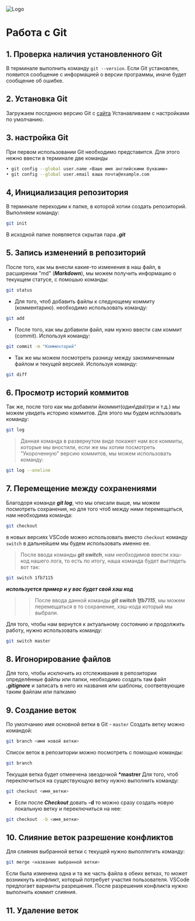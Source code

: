 ![Logo](Git-Logo-2Color.png)
# Работа с Git
## 1. Проверка наличия установленного Git
В терминале выполнить команду `git --version`. Если Git установлен, появится сообщение с информацией о версии программы, иначе будет сообщение об ошибке.

## 2. Установка Git
Загружаем послднюю версию Git с [сайта](https://git-scm.com/download) 
Устанавливаем с настройками по умолчанию.
## 3. настройка Git 
При первом использовании Git необходимо представится. Для этого нежно ввести в терминале две команды 
```Bash
• git config --global user.name «Ваше имя английскими буквами»
• git config --global user.email ваша почта@example.com
```

## 4, Инициализация репозитория
В терминале переходим к папке, в которой хотии создать репозиторий. Выполняем команду: 
```Bash
git init
```
В исходной папке появляется скрытая пара ***.git***

## 5. Запись изменений в репозиторий
После того, как мы внесли какие-то изменения в наш файл, в расширении "md" (***Markdown***), мы можем получить информацию о текукщем статусе, с помошью команды:
```Bash
git status
```
* Для того, чтоб добавить файлы к следующему коммиту (комментарию). необходимо использовать команду:
```Bash
git add
```
* После того, как мы добавили файл, нам нужно ввести сам коммит (commit). Используя команду:
```Bash
git commit -m "Комментарий"
```
* Так же мы можем посмотреть разницу между закоммиченным файлом и текущей версией. Используя команду:
```Bash
git diff
```

## 6. Просмотр историй коммитов 
Так же, после того как мы добавили йкоммит(один\два\три и т.д.) мы можем увидеть историю коммитов. Для этого мы будем испльзовать команду:
```Bash
git log
```
>Данная команда в развернутом виде покажет нам все коммиты, которые мы вностили, если же мы хотим посмотреть "Укороченную" версию коммитов, мы можем использовать команду:
```Bash
git log --oneline
```

## 7. Перемещение между сохранениями
Благодоря команде ***git log***, что мы описали выше, мы можем посмотреть сохранения, но для того чтоб между ними перемещаться, нам необходима команда:
```Bash
git checkout
```
в новых версиях VSCode можео использовать вместо `checkout` команду `switch` в дальнейшем мы будем использовать именно ее.
>После ввода команды ***git switch***, нам необходимов ввести хэш-код нашего лога, то есть по итогу, наша команда будет выглядеть вот так:
```Bash
git switch 1fb7115
```
***используется пример и у вас будет свой хэш код***
>>После ввода данной команды ***git switch 1fb7115***, мы можем перемещаться в то сохранение, хэш-кода который мы выбрали.

Для того, чтобы нам вернутся к актуальному состоянию и продолжить работу, нужно использовать команду:
```Bash
git switch master
```
## 8. Игонорирование файлов
Для того, чтобы исключить из отслеживания в репозитории определённые файлы или папки, необходимо создать там файл ***.gitignore*** и записать в него их названия или шаблоны, соответвующие таким файлам или папкамю

## 9. Создание веток
По умолчанию имя основной ветки в Git - `master`
Создать ветку можно командой:
```Bash
git branch <имя новой ветки>
```
Список веток в репозитории можно посмотреть с помощью команды:
```Bash
git branch
```
Текущая ветка будет отмеечена звездочкой **\*mastrer**
Для того, чтоб переключиться на существующую ветку нужно выполнить команду:
```Bash
git checkout <имя_ветки>
```
* Если после ***Checkout*** довать **-d** то можно сразу создать новую локальную ветку и переключиться на нее:
```Bash
git checkout  -b <имя_ветки>
```

## 10. Слияние веток разрешение конфликтов
Для слияния выбранной ветки с текущей нужно выполлнгить команду:
```Bash
git merge <название выбранной ветки>
```
Если была изменена одна и та же часть файла в обеих ветках, то может возникнуть конфликт, который потребует участия пользователя.  VSCode предлогает варианты разрешения.
После разрешения конфликта нужно выполнить коммит слияния.

## 11. Удаление веток